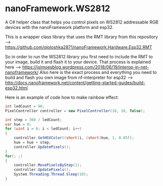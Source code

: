 # nanoFramework.WS2812
A C# helper class that helps you control pixels on WS2812 addressable RGB devices with the nanoFramework platform and esp32.

This is a wrapper class library that uses the RMT library from this repository --> https://github.com/ololoshka2871/nanoFramework.Hardware.Esp32.RMT

So in order to run the WS2812 library you first need to include the RMT to your image, build it and flash it to your device. That process is explained here --> https://jsimoesblog.wordpress.com/2018/06/19/interop-in-net-nanoframework/
Also here is the exact process and everything you need to build and flash you own image from nf-interpreter for esp32 --> http://docs.nanoframework.net/content/getting-started-guides/build-esp32.html

Here is an example of code how to make rainbow effect:

```C#
int ledCount = 90;
PixelController controller = new PixelController(18, 10, false);

int step = 360 / ledCount;
var hue = 0;
for (uint i = 0; i < ledCount; i++)
{                
    controller.SetHSVColor((short)i, (short)hue, 1, 0.05f); 
    hue = hue + step;  
    controller.UpdatePixels();
}
for(; ;)
{
    controller.MovePixelsByStep(1);
    controller.UpdatePixels();
    System.Threading.Thread.Sleep(10);
}
```
